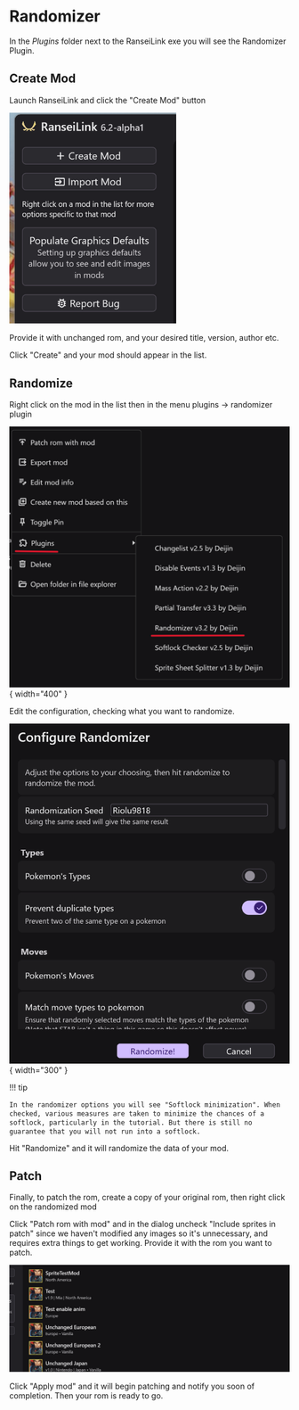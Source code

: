 # Randomizer

In the _Plugins_ folder next to the RanseiLink exe you will see the Randomizer Plugin.

## Create Mod

Launch RanseiLink and click the "Create Mod" button  

<img src="/assets/home-screen-sidebar.png" width=300>

Provide it with unchanged rom, and your desired title, version, author etc.

Click "Create" and your mod should appear in the list.

## Randomize

Right click on the mod in the list then in the menu plugins -> randomizer plugin  

![](../assets/randomizer/menu.png){ width="400" }

Edit the configuration, checking what you want to randomize.

![](../assets/randomizer/configure-randomizer.png){ width="300" }

!!! tip

    In the randomizer options you will see "Softlock minimization". When checked, various measures are taken to minimize the chances of a softlock, particularly in the tutorial. But there is still no guarantee that you will not run into a softlock.


Hit "Randomize" and it will randomize the data of your mod.

## Patch

Finally, to patch the rom, create a copy of your original rom, then right click on the randomized mod

Click "Patch rom with mod" and in the dialog uncheck "Include sprites in patch" since we haven't modified any images so it's unnecessary, and requires extra things to get working. Provide it with the rom you want to patch.  

![Animated image showing the right click menu being openend on a mod and patch option being selected](../assets/patch-rom-menu.gif)

Click "Apply mod" and it will begin patching and notify you soon of completion. Then your rom is ready to go.
